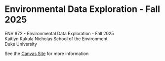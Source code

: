 # Environmental Data Exploration - Fall 2025
ENV 872 - Environmental Data Exploration - Fall 2025  
Kaitlyn Kukula 
Nicholas School of the Environment  
Duke University  

See the [Canvas Site](https://canvas.duke.edu/courses/62351) for more information
